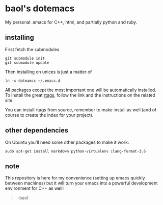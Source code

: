 # baol's dotemacs

My personal .emacs for C++, html, and partially python and ruby.

## installing

First fetch the submodules

    git submodule init
    git submodule update

Then installing on unices is just a matter of

    ln -s doteamcs ~/.emacs.d

All packages except the most important one will be automatically
installed.  To install the great
[rtags](https://github.com/Andersbakken/rtags), follow the link and
the instructions on the related site.

You can install rtags from source, remember to make install as
well (and of course to create the index for your project).

## other dependencies

On Ubuntu you'll need some other packages to make it work:

    sudo apt-get install markdown python-virtualenv clang-format-3.6

## note

This repository is here for my convenience (setting up emacs quickly
between machines) but it will turn your emacs into a powerful
development environment for C++ as well!

> -baol

